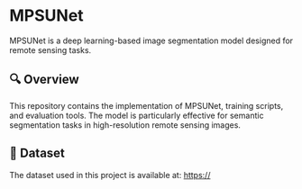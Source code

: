 # MPSUNet

MPSUNet is a deep learning-based image segmentation model designed for remote sensing tasks. 

## 🔍 Overview

This repository contains the implementation of MPSUNet, training scripts, and evaluation tools. The model is particularly effective for semantic segmentation tasks in high-resolution remote sensing images.

## 📁 Dataset

The dataset used in this project is available at: [https://](zenodo.org/records/15097972)
